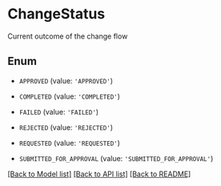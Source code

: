 # ChangeStatus

Current outcome of the change flow

## Enum

* `APPROVED` (value: `'APPROVED'`)

* `COMPLETED` (value: `'COMPLETED'`)

* `FAILED` (value: `'FAILED'`)

* `REJECTED` (value: `'REJECTED'`)

* `REQUESTED` (value: `'REQUESTED'`)

* `SUBMITTED_FOR_APPROVAL` (value: `'SUBMITTED_FOR_APPROVAL'`)

[[Back to Model list]](../README.md#documentation-for-models) [[Back to API list]](../README.md#documentation-for-api-endpoints) [[Back to README]](../README.md)


